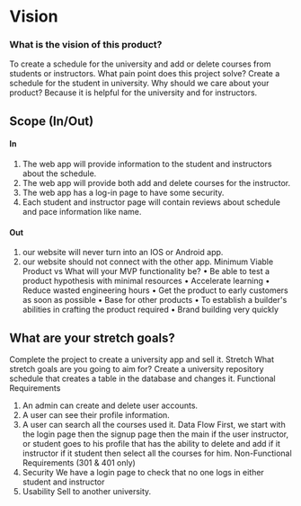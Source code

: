 # Vision
### What is the vision of this product?
To create a schedule for the university and add or delete courses from students or instructors.
What pain point does this project solve?
Create a schedule for the student in university.
Why should we care about your product?
Because it is helpful for the university and for instructors.

## Scope (In/Out)
#### In
1.  The web app will provide information to the student and instructors about the schedule.
2.  The web app will provide both add and delete courses for the instructor.
3.  The web app has a log-in page to have some security.
4.  Each student and instructor page will contain reviews about schedule and pace information like name.
#### Out
1. our website will never turn into an IOS or Android app.
2. our website should not connect with the other app.
   Minimum Viable Product vs
   What will your MVP functionality be?
   •  Be able to test a product hypothesis with minimal resources
   •  Accelerate learning
   •  Reduce wasted engineering hours
   •  Get the product to early customers as soon as possible
   •  Base for other products
   •  To establish a builder's abilities in crafting the product required
   •  Brand building very quickly

## What are your stretch goals?
Complete the project to create a university app and sell it.
Stretch
What stretch goals are you going to aim for?
Create a university repository schedule that creates a table in the database and changes it.
Functional Requirements
1.  An admin can create and delete user accounts.
2.  A user can see their profile information.
3.  A user can search all the courses used it.
    Data Flow
    First, we start with the login page then the signup page then the main if the user instructor, or student goes to his profile that has the ability to delete and add if it instructor if it student then select all the courses for him.
    Non-Functional Requirements (301 & 401 only)
1.  Security
    We have a login  page to check that no one logs in either student and instructor
2.  Usability
    Sell to another university.